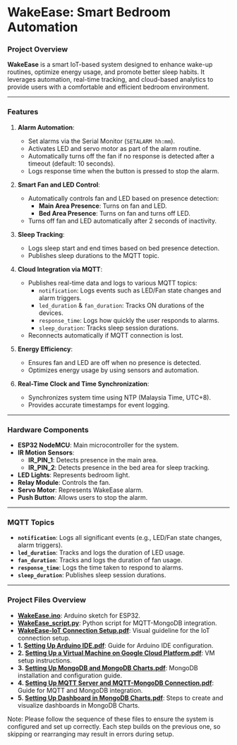 # **WakeEase: Smart Bedroom Automation**

### **Project Overview**
**WakeEase** is a smart IoT-based system designed to enhance wake-up routines, optimize energy usage, and promote better sleep habits. It leverages automation, real-time tracking, and cloud-based analytics to provide users with a comfortable and efficient bedroom environment.

---

### **Features**
1. **Alarm Automation**:
   - Set alarms via the Serial Monitor (`SETALARM hh:mm`).
   - Activates LED and servo motor as part of the alarm routine.
   - Automatically turns off the fan if no response is detected after a timeout (default: 10 seconds).
   - Logs response time when the button is pressed to stop the alarm.

2. **Smart Fan and LED Control**:
   - Automatically controls fan and LED based on presence detection:
     - **Main Area Presence**: Turns on fan and LED.
     - **Bed Area Presence**: Turns on fan and turns off LED.
   - Turns off fan and LED automatically after 2 seconds of inactivity.

3. **Sleep Tracking**:
   - Logs sleep start and end times based on bed presence detection.
   - Publishes sleep durations to the MQTT topic.

4. **Cloud Integration via MQTT**:
   - Publishes real-time data and logs to various MQTT topics:
     - `notification`: Logs events such as LED/Fan state changes and alarm triggers.
     - `led_duration` & `fan_duration`: Tracks ON durations of the devices.
     - `response_time`: Logs how quickly the user responds to alarms.
     - `sleep_duration`: Tracks sleep session durations.
   - Reconnects automatically if MQTT connection is lost.

5. **Energy Efficiency**:
   - Ensures fan and LED are off when no presence is detected.
   - Optimizes energy usage by using sensors and automation.

6. **Real-Time Clock and Time Synchronization**:
   - Synchronizes system time using NTP (Malaysia Time, UTC+8).
   - Provides accurate timestamps for event logging.

---

### **Hardware Components**
- **ESP32 NodeMCU**: Main microcontroller for the system.
- **IR Motion Sensors**:
  - **IR_PIN_1**: Detects presence in the main area.
  - **IR_PIN_2**: Detects presence in the bed area for sleep tracking.
- **LED Lights**: Represents bedroom light.
- **Relay Module**: Controls the fan.
- **Servo Motor**: Represents WakeEase alarm.
- **Push Button**: Allows users to stop the alarm.

---

### **MQTT Topics**
- **`notification`**: Logs all significant events (e.g., LED/Fan state changes, alarm triggers).
- **`led_duration`**: Tracks and logs the duration of LED usage.
- **`fan_duration`**: Tracks and logs the duration of fan usage.
- **`response_time`**: Logs the time taken to respond to alarms.
- **`sleep_duration`**: Publishes sleep session durations.

---

### **Project Files Overview**
- **[WakeEase.ino](https://github.com/michelleling02/WakeEase-IoT/blob/main/WakeEase.ino)**: Arduino sketch for ESP32.
- **[WakeEase_script.py](https://github.com/michelleling02/WakeEase-IoT/blob/main/wakeEase_script.py)**: Python script for MQTT-MongoDB integration.
- **[WakeEase-IoT Connection Setup.pdf](https://github.com/michelleling02/WakeEase-IoT/blob/main/WakeEase-IoT%20Connection%20Setup.pdf)**: Visual guideline for the IoT connection setup.
- **1. [Setting Up Arduino IDE.pdf](https://github.com/michelleling02/WakeEase-IoT/blob/main/%5B1%5D%20Setting%20Up%20Arduino%20IDE.pdf)**: Guide for Arduino IDE configuration.
- **2. [Setting Up a Virtual Machine on Google Cloud Platform.pdf](https://github.com/michelleling02/WakeEase-IoT/blob/main/%5B2%5D%20Setting%20Up%20a%20Virtual%20Machine%20on%20Google%20Cloud%20Platform%20(GCP).pdf)**: VM setup instructions.
- **3. [Setting Up MongoDB and MongoDB Charts.pdf](https://github.com/michelleling02/WakeEase-IoT/blob/main/%5B3%5D%20Setting%20Up%20MongoDB%20and%20MongoDB%20Charts.pdf)**: MongoDB installation and configuration guide.
- **4. [Setting Up MQTT Server and MQTT-MongoDB Connection.pdf](https://github.com/michelleling02/WakeEase-IoT/blob/main/%5B4%5D%20Setting%20Up%20MQTT%20Server%20and%20MQTT-MongoDB%20Connection.pdf)**: Guide for MQTT and MongoDB integration.
- **5. [Setting Up Dashboard in MongoDB Charts.pdf](https://github.com/michelleling02/WakeEase-IoT/blob/main/%5B5%5D%20Setting%20Up%20Dashboard%20in%20MongoDB%20Charts.pdf)**: Steps to create and visualize dashboards in MongoDB Charts.

Note: Please follow the sequence of these files to ensure the system is configured and set up correctly. Each step builds on the previous one, so skipping or rearranging may result in errors during setup.
